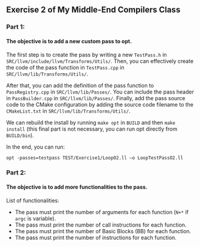 ## Exercise 2 of My Middle-End Compilers Class
### Part 1:
#### The objective is to add a new custom pass to opt.

The first step is to create the pass by writing a new `TestPass.h` in `SRC/llvm/include/llvm/Transforms/Utils/`.
Then, you can effectively create the code of the pass function in `TestPass.cpp` in `SRC/llvm/lib/Transforms/Utils/`.

After that, you can add the definition of the pass function to `PassRegistry.cpp` in `SRC/llvm/lib/Passes/`.
You can include the pass header in `PassBuilder.cpp` in `SRC/llvm/lib/Passes/`.
Finally, add the pass source code to the CMake configuration by adding the source code filename to the `CMakeList.txt` in `SRC/llvm/lib/Transforms/Utils/`.

We can rebuild the install by running `make opt` in `BUILD` and then `make install` (this final part is not necessary, you can run opt directly from `BUILD/bin`).

In the end, you can run:
```
opt -passes=testpass TEST/Exercise1/LoopO2.ll –o LoopTestPassO2.ll
```


### Part 2:
#### The objective is to add more functionalities to the pass.

List of functionalities:
- The pass must print the number of arguments for each function (`N+*` if `argc` is variable).
- The pass must print the number of call instructions for each function.
- The pass must print the number of Basic Blocks (BB) for each function.
- The pass must print the number of instructions for each function.